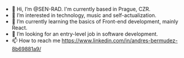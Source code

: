- 👋 Hi, I’m @SEN-RAD. I'm currently based in Prague, CZR.
- 👀 I’m interested in technology, music and self-actualization.
- 🌱 I’m currently learning the basics of Front-end development, mainly React.
- 💞️ I’m looking for an entry-level job in software development. 
- 📫 How to reach me https://www.linkedin.com/in/andres-bermudez-8b69881a9/

<!---
SEN-RAD/SEN-RAD is a ✨ special ✨ repository because its `README.md` (this file) appears on your GitHub profile.
You can click the Preview link to take a look at your changes.
--->
